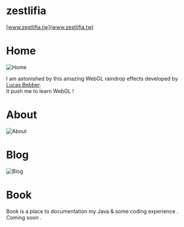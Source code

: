 # zestlifia  
[www.zestlifia.tw](www.zestlifia.tw)

# Home
![Home](https://goo.gl/photos/VqgNeaB18X3PmsXy5)  

I am astonished by this amazing WebGL raindrop effects developed by [Lucas Bebber](https://twitter.com/lucasbebber).  
It push me to learn WebGL !

# About  
![About](https://goo.gl/photos/ZCzSgyEA6bq87Ksc6)

# Blog  
![Blog](https://goo.gl/photos/w9SGEfEVesKD5Ynk7)

# Book  
Book is a place to documentation my Java & some coding experience .
Coming soon .
